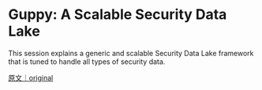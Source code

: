 
# Guppy: A Scalable Security Data Lake

This session explains a generic and scalable Security Data Lake framework that is tuned to handle all types of security data.

[原文｜original](https://insights.sei.cmu.edu/library/guppy-a-scalable-security-data-lake/)
        
